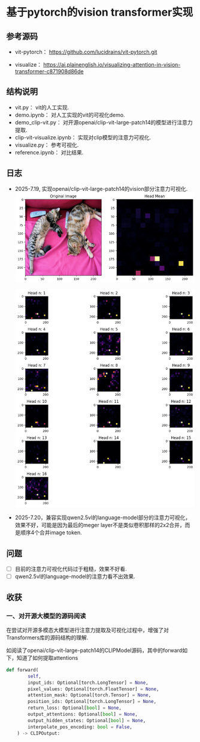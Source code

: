 # 基于pytorch的vision transformer实现

## 参考源码

- vit-pytorch： https://github.com/lucidrains/vit-pytorch.git  

- visualize： https://ai.plainenglish.io/visualizing-attention-in-vision-transformer-c871908d86de

## 结构说明

- vit.py： vit的人工实现.
- demo.ipynb： 对人工实现的vit的可视化demo.
- demo_clip-vit.py： 对开源openai/clip-vit-large-patch14的模型进行注意力提取.
- clip-vit-visualize.ipynb： 实现对clip模型的注意力可视化.
- visualize.py： 参考可视化.
- reference.ipynb： 对比结果.

## 日志

- 2025-7.19, 实现openai/clip-vit-large-patch14的vision部分注意力可视化.
  ![mean](demo_images/output.png)
  
  ![each_head](demo_images/output2.png)

- 2025-7.20，兼容实现qwen2.5vl的language-model部分的注意力可视化，效果不好，可能是因为最后的meger layer不是类似卷积那样的2x2合并，而是顺序4个合并image token.

## 问题

- [ ] 目前的注意力可视化代码过于粗糙，效果不好看.
- [ ] qwen2.5vl的language-model的注意力看不出效果.

## 收获

### 一、对开源大模型的源码阅读

在尝试对开源多模态大模型进行注意力提取及可视化过程中，增强了对Transformers库的源码结构的理解.

如阅读了openai/clip-vit-large-patch14的CLIPModel源码，其中的forward如下，知道了如何提取attentions

```py
def forward(
        self,
        input_ids: Optional[torch.LongTensor] = None,
        pixel_values: Optional[torch.FloatTensor] = None,
        attention_mask: Optional[torch.Tensor] = None,
        position_ids: Optional[torch.LongTensor] = None,
        return_loss: Optional[bool] = None,
        output_attentions: Optional[bool] = None,
        output_hidden_states: Optional[bool] = None,
        interpolate_pos_encoding: bool = False,
    ) -> CLIPOutput:
```

